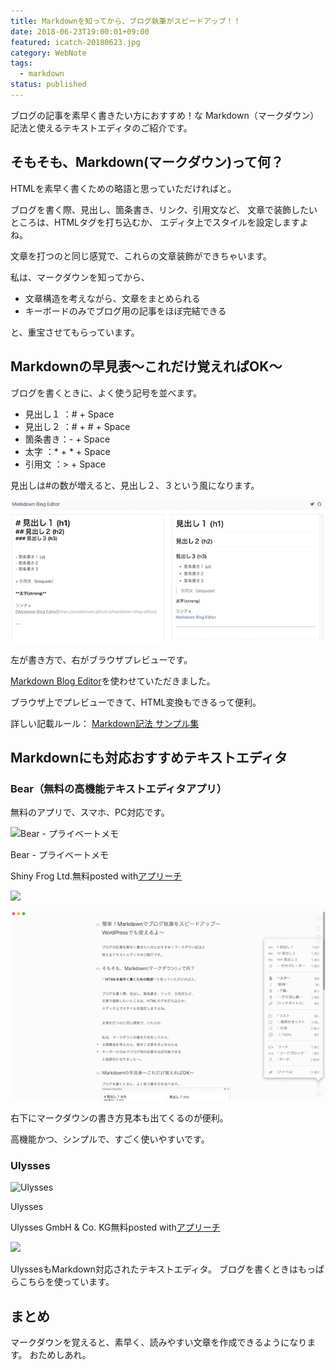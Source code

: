 ```yaml
---
title: Markdownを知ってから、ブログ執筆がスピードアップ！！
date: 2018-06-23T19:00:01+09:00
featured: icatch-20180623.jpg
category: WebNote
tags:
  - markdown
status: published
---
```


ブログの記事を素早く書きたい方におすすめ！な
Markdown（マークダウン）記法と使えるテキストエディタのご紹介です。

## そもそも、Markdown(マークダウン)って何？

HTMLを素早く書くための略語と思っていただければと。

ブログを書く際、見出し、箇条書き、リンク、引用文など、
文章で装飾したいところは、HTMLタグを打ち込むか、
エディタ上でスタイルを設定しますよね。

文章を打つのと同じ感覚で、これらの文章装飾ができちゃいます。

私は、マークダウンを知ってから、

* 文章構造を考えながら、文章をまとめられる
* キーボードのみでブログ用の記事をほぼ完結できる

と、重宝させてもらっています。

## Markdownの早見表〜これだけ覚えればOK〜

ブログを書くときに、よく使う記号を並べます。

* 見出し１ ：# + Space
* 見出し２ ：# + # + Space
* 箇条書き：- + Space
* 太字 ：* + * + Space
* 引用文 ：> + Space

見出しは#の数が増えると、見出し２、３という風になります。

![Markdown記法](ss_markdown.jpg)

左が書き方で、右がブラウザプレビューです。

<a href="https://yosiakatsuki.github.io/markdown-blog-editor/" target="_blank" rel="noopener noreferrer">Markdown Blog Editor</a>を使わせていただきました。

ブラウザ上でプレビューできて、HTML変換もできるって便利。

詳しい記載ルール：
<a href="https://qiita.com/tbpgr/items/989c6badefff69377da7" target="_blank" rel="noopener noreferrer">Markdown記法 サンプル集</a>

## Markdownにも対応おすすめテキストエディタ

### Bear（無料の高機能テキストエディタアプリ）

無料のアプリで、スマホ、PC対応です。

<div class="appreach"><img src="https://is5-ssl.mzstatic.com/image/thumb/Purple123/v4/25/87/40/25874033-d5f1-0fc1-45ce-2c2c3a51cba1/source/512x512bb.jpg" alt="Bear - プライベートメモ" class="appreach__icon"><div class="appreach__detail"><p class="appreach__name">Bear - プライベートメモ</p><p class="appreach__info"><span class="appreach__developper">Shiny Frog Ltd.</span><span class="appreach__price">無料</span><span class="appreach__posted">posted with<a href="https://mama-hack.com/app-reach/" title="アプリーチ" target="_blank" rel="nofollow">アプリーチ</a></span></p></div><div class="appreach__links"><a href="https://apps.apple.com/jp/app/bear-%25E3%2583%2597%25E3%2583%25A9%25E3%2582%25A4%25E3%2583%2599%25E3%2583%25BC%25E3%2583%2588%25E3%2583%25A1%25E3%2583%25A2/id1016366447?uo=4" rel="nofollow" class="appreach__aslink" target="_blank"><img src="https://nabettu.github.io/appreach/img/itune_ja.svg"></a></div></div>

![Bear見本](ss_markdown-02.jpg)

右下にマークダウンの書き方見本も出てくるのが便利。

 高機能かつ、シンプルで、すごく使いやすいです。

### Ulysses

<div class="appreach"><img src="https://is1-ssl.mzstatic.com/image/thumb/Purple124/v4/b2/d3/dd/b2d3dd58-61d2-7815-6ffa-d870f9c75657/source/512x512bb.jpg" alt="Ulysses" class="appreach__icon"><div class="appreach__detail"><p class="appreach__name">Ulysses</p><p class="appreach__info"><span class="appreach__developper">Ulysses GmbH &amp; Co. KG</span><span class="appreach__price">無料</span><span class="appreach__posted">posted with<a href="https://mama-hack.com/app-reach/" title="アプリーチ" target="_blank" rel="nofollow">アプリーチ</a></span></p></div><div class="appreach__links"><a href="https://apps.apple.com/jp/app/ulysses/id1225571038?uo=4" target="_blank" rel="nofollow" class="appreach__aslink"><img src="https://nabettu.github.io/appreach/img/itune_ja.svg"></a></div></div>

UlyssesもMarkdown対応されたテキストエディタ。
ブログを書くときはもっぱらこちらを使っています。

## まとめ
マークダウンを覚えると、素早く、読みやすい文章を作成できるようになります。
おためしあれ。


